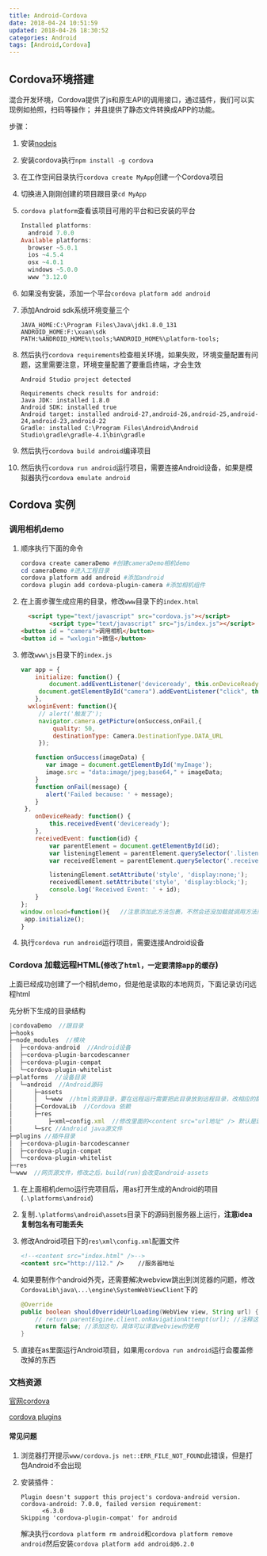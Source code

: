```yaml
---
title: Android-Cordova
date: 2018-04-24 10:51:59
updated: 2018-04-26 18:30:52
categories: Android
tags: [Android,Cordova]
---
```


## Cordova环境搭建

混合开发环境，Cordova提供了js和原生API的调用接口，通过插件，我们可以实现例如拍照，扫码等操作； 并且提供了静态文件转换成APP的功能。

步骤：

1. 安装[nodejs](https://nodejs.org/zh-cn/)

2. 安装cordova执行`npm install -g cordova`

3. 在工作空间目录执行`cordova create MyApp`创建一个Cordova项目

4. 切换进入刚刚创建的项目跟目录`cd MyApp`

5. `cordova platform`查看该项目可用的平台和已安装的平台

   ```powershell
   Installed platforms:
     android 7.0.0
   Available platforms:
     browser ~5.0.1
     ios ~4.5.4
     osx ~4.0.1
     windows ~5.0.0
     www ^3.12.0
   ```

6. 如果没有安装，添加一个平台`cordova platform add android`

7. 添加Android sdk系统环境变量三个

   ```properties
   JAVA_HOME:C:\Program Files\Java\jdk1.8.0_131
   ANDROID_HOME:F:\xuan\sdk
   PATH:%ANDROID_HOME%\tools;%ANDROID_HOME%\platform-tools;
   ```

8. 然后执行`cordova requirements`检查相关环境，如果失败，环境变量配置有问题，这里需要注意，环境变量配置了要重启终端，才会生效

   ```properties
   Android Studio project detected

   Requirements check results for android:
   Java JDK: installed 1.8.0
   Android SDK: installed true
   Android target: installed android-27,android-26,android-25,android-24,android-23,android-22
   Gradle: installed C:\Program Files\Android\Android Studio\gradle\gradle-4.1\bin\gradle
   ```

9. 然后执行`cordova build android`编译项目

10. 然后执行`cordova run android`运行项目，需要连接Android设备，如果是模拟器执行`cordova emulate android`

## Cordova 实例

### 调用相机demo

1. 顺序执行下面的命令

   ```powershell
   cordova create cameraDemo #创建cameraDemo相机demo
   cd cameraDemo #进入工程目录
   cordova platform add android #添加android
   cordova plugin add cordova-plugin-camera #添加相机组件
   ```

2. 在上面步骤生成应用的目录，修改`www`目录下的`index.html`

   ```html
     <script type="text/javascript" src="cordova.js"></script>
           <script type="text/javascript" src="js/index.js"></script>
   <button id = "camera">调用相机</button>
   <button id = "wxlogin">微信</button>
   ```

3. 修改`www\js`目录下的`index.js`

   ```js
   var app = {
       initialize: function() {
           document.addEventListener('deviceready', this.onDeviceReady.bind(this), false);
   	    document.getElementById("camera").addEventListener("click", this.wxloginEvent);
       },
   	 wxloginEvent: function(){
   		// alert('触发了');
   		navigator.camera.getPicture(onSuccess,onFail,{ 
   			quality: 50,
   			destinationType: Camera.DestinationType.DATA_URL
   		});

   	   function onSuccess(imageData) {
   		  var image = document.getElementById('myImage');
   		  image.src = "data:image/jpeg;base64," + imageData;
   	   }
   	   function onFail(message) {
   		  alert('Failed because: ' + message);
   	   }
   	},
       onDeviceReady: function() {
           this.receivedEvent('deviceready');
       },
       receivedEvent: function(id) {
           var parentElement = document.getElementById(id);
           var listeningElement = parentElement.querySelector('.listening');
           var receivedElement = parentElement.querySelector('.received');

           listeningElement.setAttribute('style', 'display:none;');
           receivedElement.setAttribute('style', 'display:block;');
           console.log('Received Event: ' + id);
       }
   };
   window.onload=function(){   //注意添加此方法包裹，不然会还没加载就调用方法而报错
   	app.initialize();
   }
   ```

4. 执行`cordova run android`运行项目，需要连接Android设备


### Cordova 加载远程HTML(`修改了html，一定要清除app的缓存`)

上面已经成功创建了一个相机demo，但是他是读取的本地网页，下面记录访问远程html

先分析下生成的目录结构

```js
|cordovaDemo  //跟目录
├─hooks
├─node_modules  //模块
│  ├─cordova-android  //Android设备
│  ├─cordova-plugin-barcodescanner
│  ├─cordova-plugin-compat
│  └─cordova-plugin-whitelist
├─platforms  //设备目录
│  └─android  //Android源码
│      ├─assets
│      │  └─www  //html资源目录，要在远程运行需要把此目录放到远程目录，改相应的配置文件
│      ├─CordovaLib  //Cordova 依赖
│      ├─res
│          ├─xml─config.xml  //修改里面的<content src="url地址" /> 默认是index.html
│      └─src //Android java源文件
├─plugins //插件目录
│  ├─cordova-plugin-barcodescanner
│  ├─cordova-plugin-compat
│  └─cordova-plugin-whitelist
├─res
└─www  //网页源文件，修改之后，build(run)会改变android-assets
```

1. 在上面相机demo运行完项目后，用as打开生成的Android的项目(`.\platforms\android`)

2. 复制`.\platforms\android\assets`目录下的源码到服务器上运行，**注意idea复制包名有可能丢失**

3. 修改Android项目下的`res\xml\config.xml`配置文件

   ```xml
   <!--<content src="index.html" />-->
   <content src="http://112." />    //服务器地址
   ```

4. 如果要制作个android外壳，还需要解决webview跳出到浏览器的问题，修改`CordovaLib\java\...\engine\SystemWebViewClient`下的

   ```java
   @Override
   public boolean shouldOverrideUrlLoading(WebView view, String url) {
       // return parentEngine.client.onNavigationAttempt(url); //注释这句
       return false; //添加这句，具体可以详查webview的使用
   }
   ```

5.  直接在as里面运行Android项目，如果用`cordova run android`运行会覆盖修改掉的东西


### 文档资源

[官网cordova](https://cordova.apache.org/)

[cordova plugins](https://cordova.apache.org/plugins/)


#### 常见问题

1. 浏览器打开提示`www/cordova.js net::ERR_FILE_NOT_FOUND`此错误，但是打包Android不会出现

2. 安装插件：

   ```
   Plugin doesn't support this project's cordova-android version. cordova-android: 7.0.0, failed version requirement:
         <6.3.0
   Skipping 'cordova-plugin-compat' for android
   ```

   解决执行`cordova platform rm android`和`cordova platform remove android`然后安装`cordova platform add android@6.2.0`

